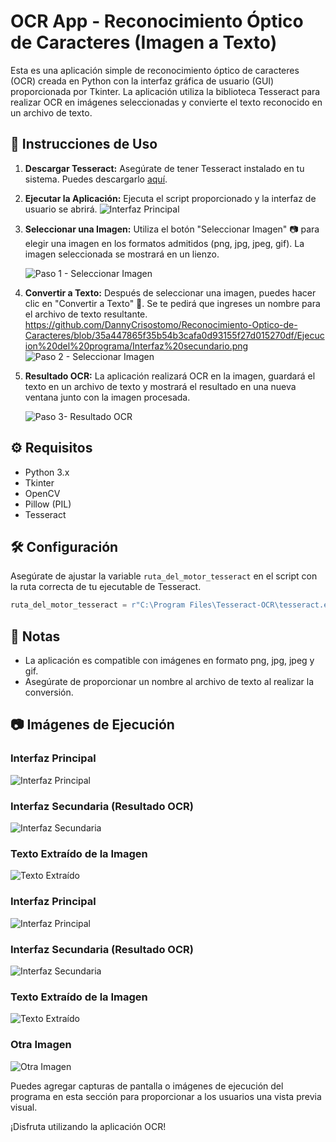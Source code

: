 # OCR App - Reconocimiento Óptico de Caracteres (Imagen a Texto)
Esta es una aplicación simple de reconocimiento óptico de caracteres (OCR) creada en Python con la interfaz gráfica de usuario (GUI) proporcionada por Tkinter. La aplicación utiliza la biblioteca Tesseract para realizar OCR en imágenes seleccionadas y convierte el texto reconocido en un archivo de texto.

## 🚀 Instrucciones de Uso

1. **Descargar Tesseract:**
   Asegúrate de tener Tesseract instalado en tu sistema. Puedes descargarlo [aquí](https://digi.bib.uni-mannheim.de/tesseract/tesseract-ocr-w64-setup-5.3.3.20231005.exe).

2. **Ejecutar la Aplicación:**
   Ejecuta el script proporcionado y la interfaz de usuario se abrirá.
   ![Interfaz Principal](https://github.com/DannyCrisostomo/Reconocimiento-Optico-de-Caracteres/blob/35a447865f35b54b3cafa0d93155f27d015270df/Ejecucion%20del%20programa/Interfaz%20principal.png)


4. **Seleccionar una Imagen:**
   Utiliza el botón "Seleccionar Imagen" 📷 para elegir una imagen en los formatos admitidos (png, jpg, jpeg, gif). La imagen seleccionada se mostrará en un lienzo.

   ![Paso 1 - Seleccionar Imagen](https://github.com/DannyCrisostomo/Reconocimiento-Optico-de-Caracteres/blob/35a447865f35b54b3cafa0d93155f27d015270df/Ejecucion%20del%20programa/imagen.png)

5. **Convertir a Texto:**
   Después de seleccionar una imagen, puedes hacer clic en "Convertir a Texto" 🔄. Se te pedirá que ingreses un nombre para el archivo de texto resultante.
   https://github.com/DannyCrisostomo/Reconocimiento-Optico-de-Caracteres/blob/35a447865f35b54b3cafa0d93155f27d015270df/Ejecucion%20del%20programa/Interfaz%20secundario.png
    ![Paso 2 - Seleccionar Imagen](https://github.com/DannyCrisostomo/Reconocimiento-Optico-de-Caracteres/blob/35a447865f35b54b3cafa0d93155f27d015270df/Ejecucion%20del%20programa/imagen.png)

7. **Resultado OCR:**
   La aplicación realizará OCR en la imagen, guardará el texto en un archivo de texto y mostrará el resultado en una nueva ventana junto con la imagen procesada.

   ![Paso 3- Resultado OCR](https://github.com/DannyCrisostomo/Reconocimiento-Optico-de-Caracteres/blob/35a447865f35b54b3cafa0d93155f27d015270df/Ejecucion%20del%20programa/Texto%20extraido%20de%20la%20imagen.png)

## ⚙️ Requisitos

- Python 3.x
- Tkinter
- OpenCV
- Pillow (PIL)
- Tesseract

## 🛠️ Configuración

Asegúrate de ajustar la variable `ruta_del_motor_tesseract` en el script con la ruta correcta de tu ejecutable de Tesseract.

```python
ruta_del_motor_tesseract = r"C:\Program Files\Tesseract-OCR\tesseract.exe"
```

## 📝 Notas

- La aplicación es compatible con imágenes en formato png, jpg, jpeg y gif.
- Asegúrate de proporcionar un nombre al archivo de texto al realizar la conversión.

## 📷 Imágenes de Ejecución

### Interfaz Principal
![Interfaz Principal](images/interfaz_principal.png)

### Interfaz Secundaria (Resultado OCR)
![Interfaz Secundaria](images/interfaz_secundaria.png)

### Texto Extraído de la Imagen
![Texto Extraído](images/texto_extraido.png)

### Interfaz Principal
![Interfaz Principal](https://github.com/DannyCrisostomo/Reconocimiento-Optico-de-Caracteres/blob/35a447865f35b54b3cafa0d93155f27d015270df/Ejecucion%20del%20programa/Interfaz%20principal.png)

### Interfaz Secundaria (Resultado OCR)
![Interfaz Secundaria](https://github.com/DannyCrisostomo/Reconocimiento-Optico-de-Caracteres/blob/35a447865f35b54b3cafa0d93155f27d015270df/Ejecucion%20del%20programa/Interfaz%20secundario.png)

### Texto Extraído de la Imagen
![Texto Extraído](https://github.com/DannyCrisostomo/Reconocimiento-Optico-de-Caracteres/blob/35a447865f35b54b3cafa0d93155f27d015270df/Ejecucion%20del%20programa/Texto%20extraido%20de%20la%20imagen.png)

### Otra Imagen
![Otra Imagen](https://github.com/DannyCrisostomo/Reconocimiento-Optico-de-Caracteres/blob/35a447865f35b54b3cafa0d93155f27d015270df/Ejecucion%20del%20programa/imagen.png)


Puedes agregar capturas de pantalla o imágenes de ejecución del programa en esta sección para proporcionar a los usuarios una vista previa visual.

¡Disfruta utilizando la aplicación OCR!
